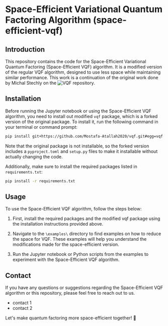 # Space-Efficient Variational Quantum Factoring Algorithm (space-efficient-vqf)

## Introduction

This repository contains the code for the Space-Efficient Variational Quantum Factoring (Space-Efficient VQF) algorithm. It is a modified version of the regular VQF algorithm, designed to use less space while maintaining similar performance. This work is a continuation of the original work done by Michal Stechly on the ![VQF repository](https://github.com/mstechly/vqf).

## Installation

Before running the Jupyter notebook or using the Space-Efficient VQF algorithm, you need to install out modified `vqf` package, which is a forked version of the original package. To install it, run the following command in your terminal or command prompt:

```bash
pip install git+https://github.com/Mostafa-Atallah2020/vqf.git#egg=vqf
```

Note that the original package is not installable, so the forked version includes a `pyproject.toml` and `setup.py` files to make it installable without actually changing the code.

Additionally, make sure to install the required packages listed in `requirements.txt`:

```bash
pip install -r requirements.txt
```

## Usage

To use the Space-Efficient VQF algorithm, follow the steps below:

1. First, install the required packages and the modified vqf package using the installation instructions provided above.

2. Navigate to the `\examples\` directory to find examples on how to reduce the space for VQF. These examples will help you understand the modifications made for the space-efficient version.

3. Run the Jupyter notebook or Python scripts from the examples to experiment with the Space-Efficient VQF algorithm.

## Contact

If you have any questions or suggestions regarding the Space-Efficient VQF algorithm or this repository, please feel free to reach out to us.

* contact 1
* contact 2

Let's make quantum factoring more space-efficient together! 🚀

